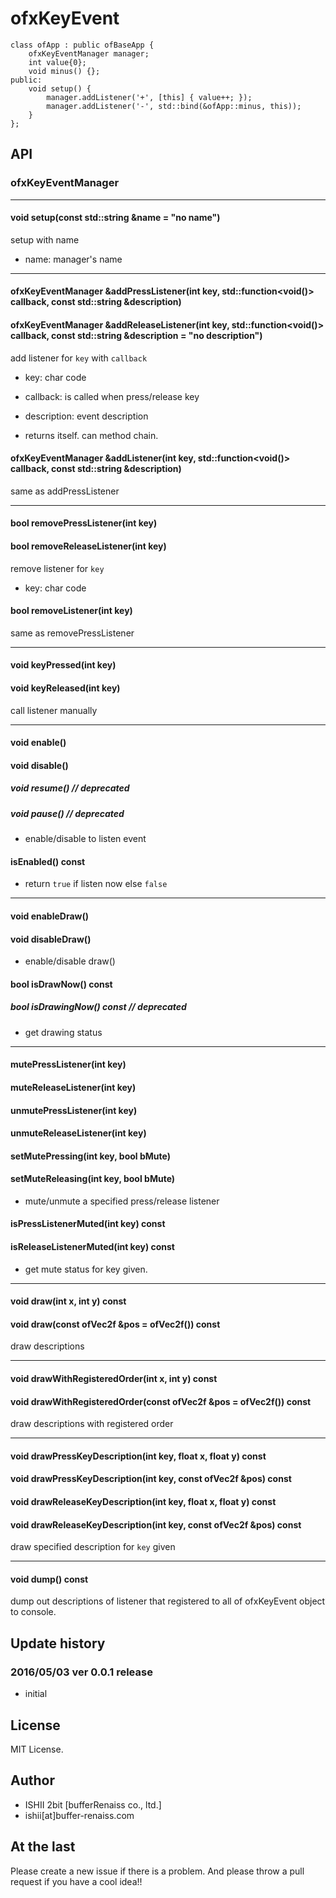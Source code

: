 # ofxKeyEvent

```
class ofApp : public ofBaseApp {
	ofxKeyEventManager manager;
	int value{0};
	void minus() {};
public:
	void setup() {
		manager.addListener('+', [this] { value++; });
		manager.addListener('-', std::bind(&ofApp::minus, this));
	}
};
```

## API

### ofxKeyEventManager

----

#### void setup(const std::string &name = "no name")

setup with name

* name: manager's name

----

#### ofxKeyEventManager &addPressListener(int key, std::function<void()> callback, const std::string &description)
#### ofxKeyEventManager &addReleaseListener(int key, std::function<void()> callback, const std::string &description = "no description")

add listener for `key` with `callback`

* key: char code
* callback: is called when press/release key
* description: event description

* returns itself. can method chain.

#### ofxKeyEventManager &addListener(int key, std::function<void()> callback, const std::string &description)

same as addPressListener

----

#### bool removePressListener(int key)
#### bool removeReleaseListener(int key)

remove listener for `key`

* key: char code

#### bool removeListener(int key)

same as removePressListener

----

#### void keyPressed(int key)
#### void keyReleased(int key)

call listener manually

----

#### void enable()
#### void disable()

##### void resume() // deprecated 
##### void pause() // deprecated

* enable/disable to listen event

#### isEnabled() const

* return `true` if listen now else `false`

----

#### void enableDraw()
#### void disableDraw()

* enable/disable draw()

#### bool isDrawNow() const
##### bool isDrawingNow() const // deprecated

* get drawing status

----

#### mutePressListener(int key)
#### muteReleaseListener(int key)
#### unmutePressListener(int key)
#### unmuteReleaseListener(int key)
#### setMutePressing(int key, bool bMute)
#### setMuteReleasing(int key, bool bMute)

* mute/unmute a specified press/release listener

#### isPressListenerMuted(int key) const
#### isReleaseListenerMuted(int key) const

* get mute status for key given.

----

#### void draw(int x, int y) const
#### void draw(const ofVec2f &pos = ofVec2f()) const

draw descriptions

----

#### void drawWithRegisteredOrder(int x, int y) const
#### void drawWithRegisteredOrder(const ofVec2f &pos = ofVec2f()) const

draw descriptions with registered order

----

#### void drawPressKeyDescription(int key, float x, float y) const
#### void drawPressKeyDescription(int key, const ofVec2f &pos) const
#### void drawReleaseKeyDescription(int key, float x, float y) const
#### void drawReleaseKeyDescription(int key, const ofVec2f &pos) const

draw specified description for `key` given

----

#### void dump() const

dump out descriptions of listener that registered to all of ofxKeyEvent object to console.

## Update history

### 2016/05/03 ver 0.0.1 release

* initial

## License

MIT License.

## Author

* ISHII 2bit [bufferRenaiss co., ltd.]
* ishii[at]buffer-renaiss.com

## At the last

Please create a new issue if there is a problem.
And please throw a pull request if you have a cool idea!!
